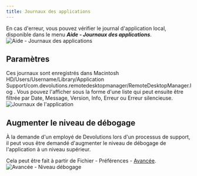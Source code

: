```yaml
---
title: Journaux des applications
---
```

En cas d'erreur, vous pouvez vérifier le journal d'application local, disponible dans le menu ***Aide - Journaux des applications***.  
![Aide - Journaux des applications](https://webdevolutions.azureedge.net/docs/fr/rdm/mac/clip4226.png) 

## Paramètres 

Ces journaux sont enregistrés dans Macintosh HD/Users/Username/Library/Application Support/com.devolutions.remotedesktopmanager/RemoteDesktopManager.log . Vous pouvez l'afficher sous la forme d'une liste qui peut ensuite être filtrée par Date, Message, Version, Info, Erreur ou Erreur silencieuse.  
![Journaux de l'application](https://webdevolutions.azureedge.net/docs/fr/rdm/mac/clip4227.png) 

## Augmenter le niveau de débogage 

À la demande d'un employé de Devolutions lors d'un processus de support, il peut vous être demandé d'augmenter le niveau de débogage de l'application à un niveau supérieur.  

Cela peut être fait à partir de Fichier - Préférences - [Avancée](/fr/rdm/mac/commands/file/preferences/advanced-options/).  
![Avancée - Niveau débogage](https://webdevolutions.azureedge.net/docs/fr/rdm/mac/clip4228.png) 

